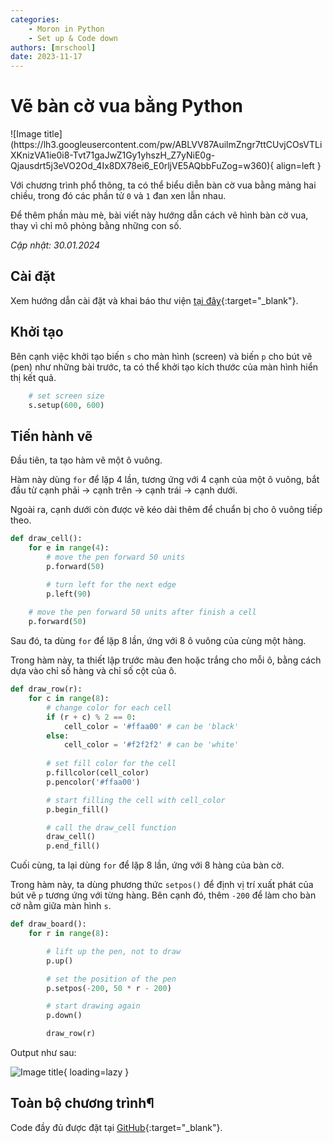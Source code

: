 ```yaml
---
categories:
    - Moron in Python
    - Set up & Code down
authors: [mrschool]
date: 2023-11-17
---
```


# Vẽ bàn cờ vua bằng Python

<div class="result" markdown>
![Image title](https://lh3.googleusercontent.com/pw/ABLVV87AuilmZngr7ttCUvjCOsVTLiXKnizVA1ie0i8-Tvt71gaJwZ1Gy1yhszH_Z7yNiE0g-Qjausdrt5j3eVO2Od_4Ix8DX78ei6_E0rljVE5AQbbFuZog=w360){ align=left }

Với chương trình phổ thông, ta có thể biểu diễn bàn cờ vua bằng mảng hai chiều, trong đó các phần tử `0` và `1` đan xen lẫn nhau.

Để thêm phần màu mè, bài viết này hướng dẫn cách vẽ hình bàn cờ vua, thay vì chỉ mô phỏng bằng những con số.

</div>

*Cập nhật: 30.01.2024*

<!-- more -->

## Cài đặt

Xem hướng dẫn cài đặt và khai báo thư viện [tại đây](create-overlapping-circles-by-python.md/#khởi-tạo){:target="_blank"}.

## Khởi tạo

Bên cạnh việc khởi tạo biến `s` cho màn hình (screen) và biến `p` cho bút vẽ (pen) như những bài trước, ta có thể khởi tạo kích thước của màn hình hiển thị kết quả.

``` py linenums="58"
    # set screen size
    s.setup(600, 600)
```

## Tiến hành vẽ

Đầu tiên, ta tạo hàm vẽ một ô vuông.

Hàm này dùng `for` để lặp 4 lần, tương ứng với 4 cạnh của một ô vuông, bắt đầu từ cạnh phải → cạnh trên → cạnh trái → cạnh dưới.

Ngoài ra, cạnh dưới còn được vẽ kéo dài thêm để chuẩn bị cho ô vuông tiếp theo.

``` py linenums="8"
def draw_cell():
    for e in range(4):
        # move the pen forward 50 units
        p.forward(50)

        # turn left for the next edge
        p.left(90)
    
    # move the pen forward 50 units after finish a cell
    p.forward(50)
```

Sau đó, ta dùng `for` để lặp 8 lần, ứng với 8 ô vuông của cùng một hàng.

Trong hàm này, ta thiết lập trước màu đen hoặc trắng cho mỗi ô, bằng cách dựa vào chỉ số hàng và chỉ số cột của ô. 

``` py linenums="21"
def draw_row(r):
    for c in range(8):
        # change color for each cell
        if (r + c) % 2 == 0:
            cell_color = '#ffaa00' # can be 'black'
        else:
            cell_color = '#f2f2f2' # can be 'white'
        
        # set fill color for the cell
        p.fillcolor(cell_color)
        p.pencolor('#ffaa00')

        # start filling the cell with cell_color
        p.begin_fill()

        # call the draw_cell function
        draw_cell()
        p.end_fill()
```

Cuối cùng, ta lại dùng `for` để lặp 8 lần, ứng với 8 hàng của bàn cờ.

Trong hàm này, ta dùng phương thức `setpos()` để định vị trí xuất phát của bút vẽ `p` tương ứng với từng hàng. Bên cạnh đó, thêm `-200` để làm cho bàn cờ nằm giữa màn hình `s`.

``` py linenums="42"
def draw_board():
    for r in range(8):

        # lift up the pen, not to draw    
        p.up()

        # set the position of the pen
        p.setpos(-200, 50 * r - 200)

        # start drawing again
        p.down()

        draw_row(r)
```

Output như sau:

![Image title](https://lh3.googleusercontent.com/pw/ABLVV84lyT6yyMTNPJikIaLkOiiOfA5Hb64b4ilCWMvA6lAJAtwzD30lY_D3rJyOMwg1poEpDknQlIEDRXl3_qHaQuLQLIbbxiIisecRk9gAT66WFCwDtb-2=w600){ loading=lazy }

## Toàn bộ chương trình¶

Code đầy đủ được đặt tại [GitHub](https://github.com/vtchitruong/Turtle/blob/main/ChessBoard/chessboard.py){:target="_blank"}.